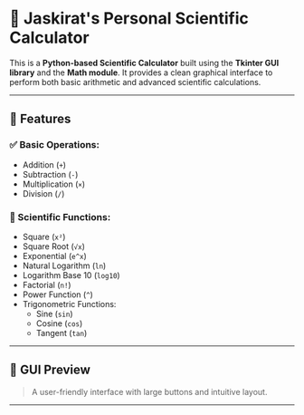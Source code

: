 # 🧮 Jaskirat's Personal Scientific Calculator

This is a **Python-based Scientific Calculator** built using the **Tkinter GUI library** and the **Math module**. It provides a clean graphical interface to perform both basic arithmetic and advanced scientific calculations.

---

## 🚀 Features

### ✅ Basic Operations:
- Addition (`+`)
- Subtraction (`-`)
- Multiplication (`×`)
- Division (`/`)

### 🧠 Scientific Functions:
- Square (`x²`)
- Square Root (`√x`)
- Exponential (`e^x`)
- Natural Logarithm (`ln`)
- Logarithm Base 10 (`log10`)
- Factorial (`n!`)
- Power Function (`^`)
- Trigonometric Functions:
  - Sine (`sin`)
  - Cosine (`cos`)
  - Tangent (`tan`)

---

## 📸 GUI Preview

> A user-friendly interface with large buttons and intuitive layout.

---
